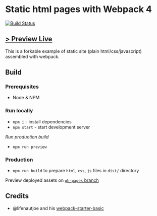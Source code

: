 Static html pages with Webpack 4
================================

[![Build Status](https://travis-ci.org/ivarprudnikov/webpack-static-html-pages.svg?branch=master)](https://travis-ci.org/ivarprudnikov/webpack-static-html-pages)

[> Preview Live](https://ivarprudnikov.github.io/webpack-static-html-pages/)
--------------------------------

This is a forkable example of static site (plain html/css/javascript) 
assembled with webpack.

## Build

### Prerequisites

- Node & NPM

### Run locally

- `npm i` - install dependencies
- `npm start` - start development server

*Run production build*

- `npm run preview`

### Production

- `npm run build` to prepare `html`, `css`, `js` files in `dist/` directory

Preview deployed assets on [`gh-pages` branch](https://github.com/ivarprudnikov/webpack-static-html-pages/tree/gh-pages)

## Credits

- @lifenautjoe and his [webpack-starter-basic](https://github.com/lifenautjoe/webpack-starter-basic)
